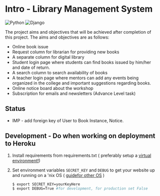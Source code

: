 # Intro - Library Management System

<img alt="Python" src="https://img.shields.io/badge/python-%2314354C.svg?style=for-the-badge&logo=python&logoColor=white"/> <img alt="Django" src="https://img.shields.io/badge/django-%23092E20.svg?style=for-the-badge&logo=django&logoColor=white"/>


The project aims and objectives that will be achieved after completion of this project. The
aims and objectives are as follows:
- Online book issue
- Request column for librarian for providing new books
- A separate column for digital library
- Student login page where students can find books issued by him/her and date of return.
- A search column to search availability of books
- A teacher login page where mentors can add any events being organized in the
college and important suggestions regarding books.
- Online notice board about the workshop
- Subscription for emails and newsletters (Advance Level task)

## Status
 - IMP - add foreign key of User to Book Instance, Notice.

## Development - Do when working on deployment to Heroku

1. Install requirements from requirements.txt ( preferably setup a [virtual environment!](https://docs.python.org/3/library/venv.html))

2. Set environment variables ``` SECRET_KEY ``` and ``` DEBUG ``` to get your website up and running on a 'nix OS ( [guidefor other OS](https://www.twilio.com/blog/2017/01/how-to-set-environment-variables.html) )
   
   ```bash
   $ export SECRET_KEY=yourKeyHere
   $ export DEBUG=True #for development, for production set False
   ```